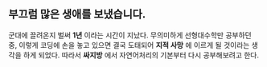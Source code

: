 ## 부끄럼 많은 생애를 보냈습니다.

군대에 끌려온지 벌써 **1년** 이라는 시간이 지났다. 무의미하게 선형대수학만 공부하던 중, 
이렇게 코딩에 손을 놓고 있으면 결국 도태되어 **지적 사망** 에 이르게 될 것이라는 생각을 하게 되었다.
따라서 **싸지방** 에서 자연어처리의 기본부터 다시 공부해보려고 한다.
